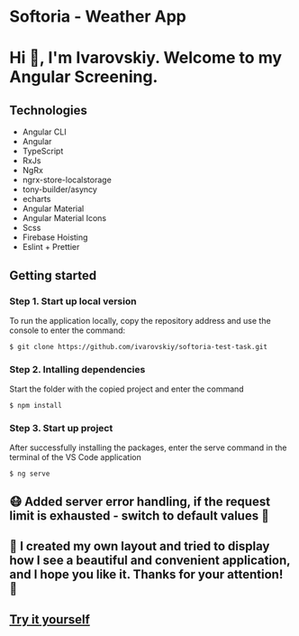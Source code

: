 # Softoria - Weather App

# Hi 👋, I'm Ivarovskiy. Welcome to my Angular Screening.

## Technologies

* Angular CLI
* Angular
* TypeScript
* RxJs
* NgRx
* ngrx-store-localstorage
* tony-builder/asyncy
* echarts
* Angular Material
* Angular Material Icons
* Scss
* Firebase Hoisting
* Eslint + Prettier

## Getting started

### Step 1. Start up local version 
To run the application locally, copy the repository address and use the console to enter the command:
```
$ git clone https://github.com/ivarovskiy/softoria-test-task.git
```
### Step 2. Intalling dependencies
Start the folder with the copied project and enter the command
```
$ npm install
```
### Step 3. Start up project
After successfully installing the packages, enter the serve command in the terminal of the VS Code application
```
$ ng serve
```
## 😷 Added server error handling, if the request limit is exhausted - switch to default values 🤗
## 📝 I created my own layout and tried to display how I see a beautiful and convenient application, and I hope you like it. Thanks for your attention! 🤝

## [Try it yourself](https://angular-weather-app-81cc4.web.app/)
